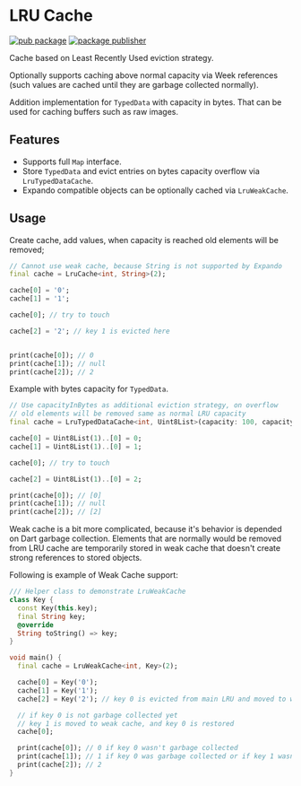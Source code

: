 # LRU Cache

[![pub package](https://img.shields.io/pub/v/lru.svg)](https://pub.dev/packages/lru)
[![package publisher](https://img.shields.io/pub/publisher/lru.svg)](https://pub.dev/packages/lru/publisher)

Cache based on Least Recently Used eviction strategy.

Optionally supports caching above normal capacity via Week references
(such values are cached until they are garbage collected normally).

Addition implementation for `TypedData` with capacity in bytes.
That can be used for caching buffers such as raw images.

## Features

* Supports full `Map` interface.
* Store `TypedData` and evict entries on bytes capacity overflow via
  `LruTypedDataCache`.
* Expando compatible objects can be optionally cached via `LruWeakCache`.

## Usage

Create cache, add values, when capacity is reached old elements will be removed;

```dart
// Cannot use weak cache, because String is not supported by Expando
final cache = LruCache<int, String>(2);

cache[0] = '0';
cache[1] = '1';

cache[0]; // try to touch

cache[2] = '2'; // key 1 is evicted here


print(cache[0]); // 0
print(cache[1]); // null
print(cache[2]); // 2
```

Example with bytes capacity for `TypedData`.

```dart
// Use capacityInBytes as additional eviction strategy, on overflow
// old elements will be removed same as normal LRU capacity
final cache = LruTypedDataCache<int, Uint8List>(capacity: 100, capacityInBytes: 2);

cache[0] = Uint8List(1)..[0] = 0;
cache[1] = Uint8List(1)..[0] = 1;

cache[0]; // try to touch

cache[2] = Uint8List(1)..[0] = 2;

print(cache[0]); // [0]
print(cache[1]); // null
print(cache[2]); // [2]
```

Weak cache is a bit more complicated, because it's behavior is depended on Dart
garbage collection. Elements that are normally would be removed from LRU cache
are temporarily stored in weak cache that doesn't create strong references to
stored objects.

Following is example of Weak Cache support:

```dart
/// Helper class to demonstrate LruWeakCache
class Key {
  const Key(this.key);
  final String key;
  @override
  String toString() => key;
}

void main() {
  final cache = LruWeakCache<int, Key>(2);

  cache[0] = Key('0');
  cache[1] = Key('1');
  cache[2] = Key('2'); // key 0 is evicted from main LRU and moved to weak cache

  // if key 0 is not garbage collected yet
  // key 1 is moved to weak cache, and key 0 is restored
  cache[0];

  print(cache[0]); // 0 if key 0 wasn't garbage collected
  print(cache[1]); // 1 if key 0 was garbage collected or if key 1 wasn't GC'd
  print(cache[2]); // 2
}
```
